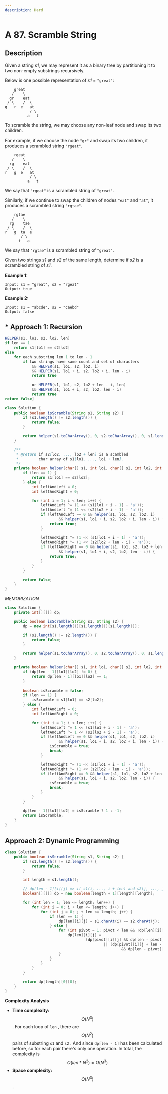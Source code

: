 ```yaml
---
description: Hard
---
```


# A 87. Scramble String

## Description

Given a string _s1_, we may represent it as a binary tree by partitioning it to two non-empty substrings recursively.

Below is one possible representation of _s1_ = `"great"`:

```text
    great
   /    \
  gr    eat
 / \    /  \
g   r  e   at
           / \
          a   t
```

To scramble the string, we may choose any non-leaf node and swap its two children.

For example, if we choose the node `"gr"` and swap its two children, it produces a scrambled string `"rgeat"`.

```text
    rgeat
   /    \
  rg    eat
 / \    /  \
r   g  e   at
           / \
          a   t
```

We say that `"rgeat"` is a scrambled string of `"great"`.

Similarly, if we continue to swap the children of nodes `"eat"` and `"at"`, it produces a scrambled string `"rgtae"`.

```text
    rgtae
   /    \
  rg    tae
 / \    /  \
r   g  ta  e
       / \
      t   a
```

We say that `"rgtae"` is a scrambled string of `"great"`.

Given two strings _s1_ and _s2_ of the same length, determine if _s2_ is a scrambled string of _s1_.

**Example 1:**

```text
Input: s1 = "great", s2 = "rgeat"
Output: true
```

**Example 2:**

```text
Input: s1 = "abcde", s2 = "caebd"
Output: false
```

## \* Approach 1: Recursion

```java
HELPER(s1, lo1, s2, lo2, len)
if len == 1
    return s1[lo1] == s2[lo2]
else
    for each substring len 1 to len - 1
        if two strings have same count and set of characters
            && HELPER(s1, lo1, s2, lo2, i)
            && HELPER(s1, lo1 + i, s2, lo2 + i, len - i)
            return true
            
            or HELPER(s1, lo1, s2, lo2 + len - i, len)
            && HELPER(s1, lo1 + i, s2, lo2, len - i)
            return true
return false]
```

```java
class Solution {
    public boolean isScramble(String s1, String s2) {
        if (s1.length() != s2.length()) {
            return false;
        }

        return helper(s1.toCharArray(), 0, s2.toCharArray(), 0, s1.length());
    }

	/** 
	 * @return if s2[lo2, ..., lo2 + len] is a scambled
	 *         char array of s1[lo1, ..., lo1 + len].
	 */
    private boolean helper(char[] s1, int lo1, char[] s2, int lo2, int len) {
        if (len == 1) {
            return s1[lo1] == s2[lo2];
        } else {
            int leftAndLeft = 0;
            int leftAndRight = 0;

            for (int i = 1; i < len; i++) {
                leftAndLeft ^= (1 << (s1[lo1 + i - 1] - 'a'));
                leftAndLeft ^= (1 << (s2[lo2 + i - 1] - 'a'));
                if (leftAndLeft == 0 && helper(s1, lo1, s2, lo2, i)
                        && helper(s1, lo1 + i, s2, lo2 + i, len - i)) {
                    return true;
                }

                leftAndRight ^= (1 << (s1[lo1 + i - 1] - 'a'));
                leftAndRight ^= (1 << (s2[lo2 + len - i] - 'a'));
                if (leftAndRight == 0 && helper(s1, lo1, s2, lo2 + len - i, i)
                        && helper(s1, lo1 + i, s2, lo2, len - i)) {
                    return true;
                }
            }
        }
		
        return false;
    }
}
```

_MEMORIZATION_

```java
class Solution {
    private int[][][] dp;

    public boolean isScramble(String s1, String s2) {
        dp = new int[s1.length()][s1.length()][s1.length()];

        if (s1.length() != s2.length()) {
            return false;
        }

        return helper(s1.toCharArray(), 0, s2.toCharArray(), 0, s1.length());
    }

    private boolean helper(char[] s1, int lo1, char[] s2, int lo2, int len) {
        if (dp[len - 1][lo1][lo2] != 0) {
            return dp[len - 1][lo1][lo2] == 1;
        }

        boolean isScramble = false;
        if (len == 1) {
            isScramble = s1[lo1] == s2[lo2];
        } else {
            int leftAndLeft = 0;
            int leftAndRight = 0;

            for (int i = 1; i < len; i++) {
                leftAndLeft ^= 1 << (s1[lo1 + i - 1] - 'a');
                leftAndLeft ^= 1 << (s2[lo2 + i - 1] - 'a');
                if (leftAndLeft == 0 && helper(s1, lo1, s2, lo2, i)
                        && helper(s1, lo1 + i, s2, lo2 + i, len - i)) {
                    isScramble = true;
                    break;
                }

                leftAndRight ^= (1 << (s1[lo1 + i - 1] - 'a'));
                leftAndRight ^= (1 << (s2[lo2 + len - i] - 'a'));
                if (leftAndRight == 0 && helper(s1, lo1, s2, lo2 + len - i, i)
                        && helper(s1, lo1 + i, s2, lo2, len - i)) {
                    isScramble = true;
                    break;
                }
            }
        }

        dp[len - 1][lo1][lo2] = isScramble ? 1 : -1;
        return isScramble;
    }
}
```

## Approach 2: Dynamic Programming

```java
class Solution {
    public boolean isScramble(String s1, String s2) {
        if (s1.length() != s2.length()) {
            return false;
        }

        int length = s1.length();

        // dp[len - 1][i][j] => if s1(i, ..., i + len) and s2(j, ..., j + len) is scramble
        boolean[][][] dp = new boolean[length + 1][length][length];

        for (int len = 1; len <= length; len++) {
            for (int i = 0; i + len <= length; i++) {
                for (int j = 0; j + len <= length; j++) {
                    if (len == 1) {
                        dp[len][i][j] = s1.charAt(i) == s2.charAt(j);
                    } else {
                        for (int pivot = 1; pivot < len && !dp[len][i][j]; pivot++) {
                            dp[len][i][j] =
                                    (dp[pivot][i][j] && dp[len - pivot][i + pivot][j + pivot])
                                            || (dp[pivot][i][j + len - pivot]
                                                    && dp[len - pivot][i + pivot][j]);
                        }
                    }
                }
            }
        }

        return dp[length][0][0];
    }
}
```

**Complexity Analysis**

* **Time complexity:** $$O(N^3)$$. For each loop of `len` , there are $$O(N^2)$$ pairs of substring `s1` and `s2` . And since `dp[len - 1]` has been calculated before, so for each pair there's only one operation. In total, the complexity is $$O(len * N^2) = O(N^3)$$ 
* **Space complexity:** $$O(N^3)$$.

